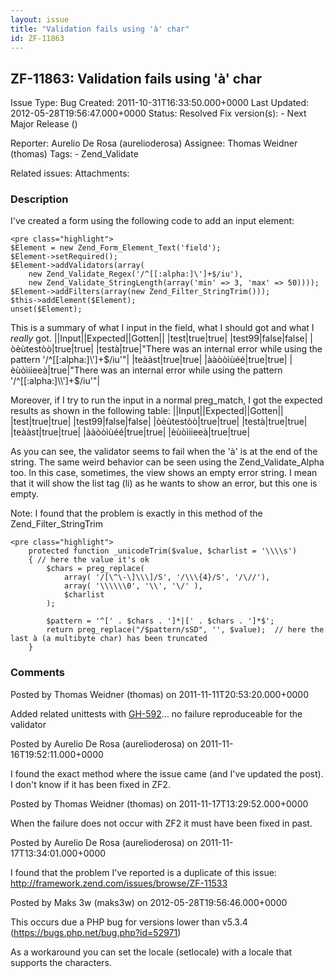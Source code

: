 ```yaml
---
layout: issue
title: "Validation fails using 'à' char"
id: ZF-11863
---
```


ZF-11863: Validation fails using 'à' char
-----------------------------------------

 Issue Type: Bug Created: 2011-10-31T16:33:50.000+0000 Last Updated: 2012-05-28T19:56:47.000+0000 Status: Resolved Fix version(s): - Next Major Release ()
 
 Reporter:  Aurelio De Rosa (aurelioderosa)  Assignee:  Thomas Weidner (thomas)  Tags: - Zend\_Validate
 
 Related issues: 
 Attachments: 
### Description

I've created a form using the following code to add an input element:

 
    <pre class="highlight">
    $Element = new Zend_Form_Element_Text('field');
    $Element->setRequired();
    $Element->addValidators(array(
        new Zend_Validate_Regex('/^[[:alpha:]\']+$/iu'),
        new Zend_Validate_StringLength(array('min' => 3, 'max' => 50))));
    $Element->addFilters(array(new Zend_Filter_StringTrim()));
    $this->addElement($Element);
    unset($Element);


This is a summary of what I input in the field, what I should got and what I _really_ got. ||Input||Expected||Gotten|| |test|true|true| |test99|false|false| |òèùtestòò|true|true| |testà|true|"There was an internal error while using the pattern '/^[[:alpha:]\\']+$/iu'"| |teààst|true|true| |ààòòìùéé|true|true| |èùòìiieeà|true|"There was an internal error while using the pattern '/^[[:alpha:]\\']+$/iu'"|

Moreover, if I try to run the input in a normal preg\_match, I got the expected results as shown in the following table: ||Input||Expected||Gotten|| |test|true|true| |test99|false|false| |òèùtestòò|true|true| |testà|true|true| |teààst|true|true| |ààòòìùéé|true|true| |èùòìiieeà|true|true|

As you can see, the validator seems to fail when the 'à' is at the end of the string. The same weird behavior can be seen using the Zend\_Validate\_Alpha too. In this case, sometimes, the view shows an empty error string. I mean that it will show the list tag (li) as he wants to show an error, but this one is empty.

Note: I found that the problem is exactly in this method of the Zend\_Filter\_StringTrim

 
    <pre class="highlight">
        protected function _unicodeTrim($value, $charlist = '\\\\s')
        { // here the value it's ok
            $chars = preg_replace(
                array( '/[\^\-\]\\\]/S', '/\\\{4}/S', '/\//'),
                array( '\\\\\\0', '\\', '\/' ),
                $charlist
            );
    
            $pattern = '^[' . $chars . ']*|[' . $chars . ']*$';
            return preg_replace("/$pattern/sSD", '', $value);  // here the last à (a multibyte char) has been truncated
        }


 

 

### Comments

Posted by Thomas Weidner (thomas) on 2011-11-11T20:53:20.000+0000

Added related unittests with [GH-592](https://github.com/zendframework/zf2/pull/592)... no failure reproduceable for the validator

 

 

Posted by Aurelio De Rosa (aurelioderosa) on 2011-11-16T19:52:11.000+0000

I found the exact method where the issue came (and I've updated the post). I don't know if it has been fixed in ZF2.

 

 

Posted by Thomas Weidner (thomas) on 2011-11-17T13:29:52.000+0000

When the failure does not occur with ZF2 it must have been fixed in past.

 

 

Posted by Aurelio De Rosa (aurelioderosa) on 2011-11-17T13:34:01.000+0000

I found that the problem I've reported is a duplicate of this issue: <http://framework.zend.com/issues/browse/ZF-11533>

 

 

Posted by Maks 3w (maks3w) on 2012-05-28T19:56:46.000+0000

This occurs due a PHP bug for versions lower than v5.3.4 (<https://bugs.php.net/bug.php?id=52971>)

As a workaround you can set the locale (setlocale) with a locale that supports the characters.

 

 